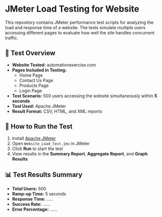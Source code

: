 # JMeter Load Testing for Website  

This repository contains JMeter performance test scripts for analyzing the load and response time of a website. The tests simulate multiple users accessing different pages to evaluate how well the site handles concurrent traffic.

## 📌 Test Overview  
- **Website Tested:** automationexercise.com
- **Pages Included in Testing:**  
  - Home Page
  - Contact Us Page
  - Products Page
  - Login Page
- **Test Scenario:** 500 users accessing the website simultaneously within **5 seconds**
- **Tool Used:** Apache JMeter  
- **Result Format:** CSV, HTML, and XML reports  

## 🚀 How to Run the Test  
1. Install [Apache JMeter](https://jmeter.apache.org/)   
2. Open `Website_Load_Test.jmx` in JMeter  
3. Click **Run** to start the test  
4. View results in the **Summary Report**, **Aggregate Report**, and **Graph Results**  

## 📊 Test Results Summary  
- **Total Users:** 500  
- **Ramp-up Time:** 5 seconds  
- **Response Time:** ..... 
- **Success Rate:** ......
- **Error Percentage:** ......
